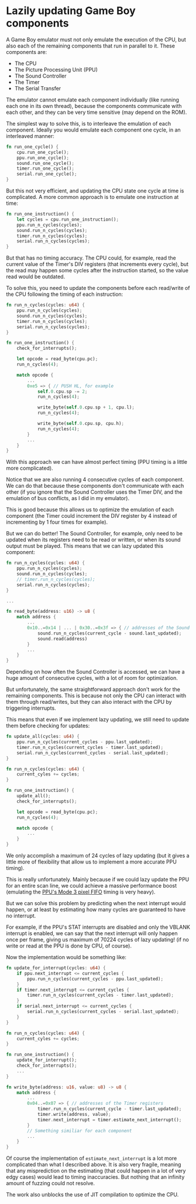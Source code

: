 # Lazily updating Game Boy components

A Game Boy emulator must not only emulate the execution of the CPU, but also
each of the remaining components that run in parallel to it. These components
are:

- The CPU
- The Picture Processing Unit (PPU)
- The Sound Controller
- The Timer
- The Serial Transfer

The emulator cannot emulate each component individually (like running each one
in its own thread), because the components communicate with each other, and they
can be very time sensitive (may depend on the ROM).

The simplest way to solve this, is to interleave the emulation of each
component. Ideally you would emulate each component one cycle, in an interleaved
manner:

```rust
fn run_one_cycle() {
    cpu.run_one_cycle();
    ppu.run_one_cycle();
    sound.run_one_cycle();
    timer.run_one_cycle();
    serial.run_one_cycle();
}
```

But this not very efficient, and updating the CPU state one cycle at time is
complicated. A more common approach is to emulate one instruction at time:

```rust
fn run_one_instruction() {
    let cycles = cpu.run_one_instruction();
    ppu.run_n_cycles(cycles);
    sound.run_n_cycles(cycles);
    timer.run_n_cycles(cycles);
    serial.run_n_cycles(cycles);
}
```

But that has no timing accuracy. The CPU could, for example, read the
current value of the Timer's DIV registers (that increments every cycle), but
the read may happen some cycles after the instruction started, so the value read
would be outdated.

To solve this, you need to update the components before each read/write of the
CPU following the timing of each instruction:

```rust
fn run_n_cycles(cycles: u64) {
    ppu.run_n_cycles(cycles);
    sound.run_n_cycles(cycles);
    timer.run_n_cycles(cycles);
    serial.run_n_cycles(cycles);
}

fn run_one_instruction() {
    check_for_interrupts();

    let opcode = read_byte(cpu.pc);
    run_n_cycles(4);

    match opcode {
        ...
        0xe5 => { // PUSH HL, for example
            self.0.cpu.sp -= 2;
            run_n_cycles(4);

            write_byte(self.0.cpu.sp + 1, cpu.l);
            run_n_cycles(4);

            write_byte(self.0.cpu.sp, cpu.h);
            run_n_cycles(4);
        }
        ...
    }
}
```

With this approach we can have almost perfect timing (PPU timing is a little
more complicated).

Notice that we are also running 4 consecutive cycles of each component. We can
do that because these components don't communicate with each other (if you
ignore that the Sound Controller uses the Timer DIV, and the emulation of bus
conflicts, as I did in my emulator).

This is good because this allows us to optimize the emulation of each component
(the Timer could increment the DIV register by 4 instead of incrementing by 1
four times for example).

But we can do better! The Sound Controller, for example, only need to be updated
when its registers need to be read or written, or when its sound output must be
played. This means that we can lazy updated this component:

```rust
fn run_n_cycles(cycles: u64) {
    ppu.run_n_cycles(cycles);
    sound.run_n_cycles(cycles);
    // timer.run_n_cycles(cycles);
    serial.run_n_cycles(cycles);
}

...

fn read_byte(address: u16) -> u8 {
    match address {
        ...
        0x10..=0x14 | ... | 0x30..=0x3f => { // addresses of the Sound Controller registers
            sound.run_n_cycles(current_cycle - sound.last_updated);
            sound.read(address)
        }
        ...
    }
}
```

Depending on how often the Sound Controller is accessed, we can have a huge
amount of consecutive cycles, with a lot of room for optimization.

But unfortunately, the same straightforward approach don't work for the
remaining components. This is because not only the CPU can interact with them
through read/writes, but they can also interact with the CPU by triggering
interrupts.

This means that even if we implement lazy updating, we still need to update them
before checking for updates:


```rust
fn update_all(cycles: u64) {
    ppu.run_n_cycles(current_cycles - ppu.last_updated);
    timer.run_n_cycles(current_cycles - timer.last_updated);
    serial.run_n_cycles(current_cycles - serial.last_updated);
}

fn run_n_cycles(cycles: u64) {
    current_cyles += cycles;
}

fn run_one_instruction() {
    update_all();
    check_for_interrupts();

    let opcode = read_byte(cpu.pc);
    run_n_cycles(4);

    match opcode {
        ...
    }
}
```

We only accomplish a maximum of 24 cycles of lazy updating (but it gives a
little more of flexibility that allow us to implement a more accurate PPU
timing).

This is really unfortunately. Mainly because if we could lazy update the PPU for
an entire scan line, we could achieve a massive performance boost (emulating the
[PPU's Mode 3 pixel FIFO] timing is very heavy).

[PPU's Mode 3 pixel FIFO]: https://gbdev.io/pandocs/pixel_fifo.html

But we can solve this problem by predicting when the next interrupt would
happen, or at least by estimating how many cycles are guaranteed to have no
interrupt.

For example, if the PPU's STAT interrupts are disabled and only the VBLANK
interrupt is enabled, we can say that the next interrupt will only happen once
per frame, giving us maximum of 70224 cycles of lazy updating! (if no write or
read at the PPU is done by CPU, of course).

Now the implementation would be something like:

```rust
fn update_for_interrupt(cycles: u64) {
    if ppu.next_interrupt <= current_cycles {
        ppu.run_n_cycles(current_cycles - ppu.last_updated);
    }
    if timer.next_interrupt <= current_cycles {
        timer.run_n_cycles(current_cycles - timer.last_updated);
    }
    if serial.next_interrupt <= current_cycles {
        serial.run_n_cycles(current_cycles - serial.last_updated);
    }
}

fn run_n_cycles(cycles: u64) {
    current_cyles += cycles;
}

fn run_one_instruction() {
    update_for_interrupt();
    check_for_interrupts();
    ...
}

fn write_byte(address: u16, value: u8) -> u8 {
    match address {
        ...
        0x04..=0x07 => { // addresses of the Timer registers
            timer.run_n_cycles(current_cycle - timer.last_updated);
            timer.write(address, value);
            timer.next_interrupt = timer.estimate_next_interrupt();
        }
        // Something similiar for each component
        ...
    }
}
```

Of course the implementation of `estimate_next_interrupt` is a lot more
complicated than what I described above. It is also very fragile, meaning that
any misprediction on the estimating (that could happen in a lot of very edgy
cases) would lead to timing inaccuracies. But nothing that an infinity amount of
fuzzing could not resolve.

The work also unblocks the use of JIT compilation to optimize the CPU.
